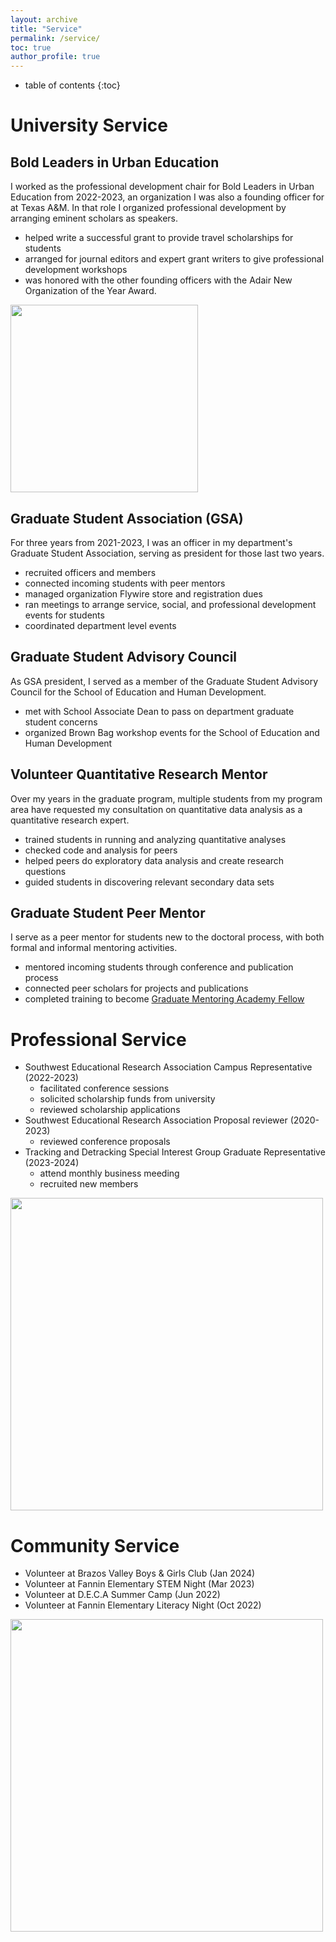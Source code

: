 ```yaml
---
layout: archive
title: "Service"
permalink: /service/
toc: true
author_profile: true
---
```

* table of contents
{:toc}
# University Service
## Bold Leaders in Urban Education
I worked as the professional development chair for Bold Leaders in Urban Education from 2022-2023, an organization I was also a founding officer for at Texas A&M. In that role I organized professional development by arranging eminent scholars as speakers. 
- helped write a successful grant to provide travel scholarships for students
- arranged for journal editors and expert grant writers to give professional development workshops
- was honored with the other founding officers with the Adair New Organization of the Year Award.

<img src="https://github.com/kedosomwan/kedosomwan.github.io/assets/172934087/c28404c7-79ea-45b9-87b3-b5e7e142d24a" class = "center" width ="300"/>

## Graduate Student Association (GSA)
For three years from 2021-2023, I was an officer in my department's Graduate Student Association, serving as president for those last two years. 
- recruited officers and members
- connected incoming students with peer mentors
- managed organization Flywire store and registration dues
- ran meetings to arrange service, social, and professional development events for students
- coordinated department level events

## Graduate Student Advisory Council
  As GSA president, I served as a member of the Graduate Student Advisory Council for the School of Education and Human Development. 
- met with School Associate Dean to pass on department graduate student concerns
- organized Brown Bag workshop events for the School of Education and Human Development

## Volunteer Quantitative Research Mentor
Over my years in the graduate program, multiple students from my program area have requested my consultation on quantitative data analysis as a quantitative research expert.
- trained students in running and analyzing quantitative analyses
- checked code and analysis for peers
- helped peers do exploratory data analysis and create research questions
- guided students in discovering relevant secondary data sets


## Graduate Student Peer Mentor
I serve as a peer mentor for students new to the doctoral process, with both formal and informal mentoring activities. 
- mentored incoming students through conference and publication process
- connected peer scholars for projects and publications
- completed training to become [Graduate Mentoring Academy Fellow](https://grad.tamu.edu/professional-development/mentoring) 

# Professional Service

- Southwest Educational Research Association Campus Representative (2022-2023)
  - facilitated conference sessions
  - solicited scholarship funds from university
  - reviewed scholarship applications
- Southwest Educational Research Association Proposal reviewer (2020-2023)
  - reviewed conference proposals
- Tracking and Detracking Special Interest Group Graduate Representative (2023-2024)
  - attend monthly business meeding
  - recruited new members
<img src="https://github.com/kedosomwan/kedosomwan.github.io/assets/172934087/96f9a633-22f5-49fe-808b-fcab4d4014ef" class = "center" width ="500"/>

# Community Service
- Volunteer at Brazos Valley Boys & Girls Club (Jan 2024)
- Volunteer at Fannin Elementary STEM Night (Mar 2023)
- Volunteer at D.E.C.A Summer Camp (Jun 2022)
- Volunteer at Fannin Elementary Literacy Night (Oct 2022)

 <img src="https://github.com/kedosomwan/kedosomwan.github.io/assets/172934087/c6308faf-ab43-4362-b478-124b486f7382" class = "center" width ="500"/>


